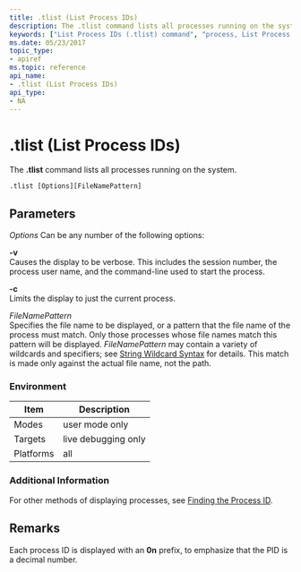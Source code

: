 ```yaml
---
title: .tlist (List Process IDs)
description: The .tlist command lists all processes running on the system.
keywords: ["List Process IDs (.tlist) command", "process, List Process IDs (.tlist) command", ".tlist (List Process IDs) Windows Debugging"]
ms.date: 05/23/2017
topic_type:
- apiref
ms.topic: reference
api_name:
- .tlist (List Process IDs)
api_type:
- NA
---
```


# .tlist (List Process IDs)


The **.tlist** command lists all processes running on the system.

```dbgcmd
.tlist [Options][FileNamePattern]
```

## <span id="ddk_meta_list_process_ids_dbg"></span><span id="DDK_META_LIST_PROCESS_IDS_DBG"></span>Parameters


*Options*
Can be any number of the following options:

<span id="-v"></span><span id="-V"></span>**-v**  
Causes the display to be verbose. This includes the session number, the process user name, and the command-line used to start the process.

<span id="-c"></span><span id="-C"></span>**-c**  
Limits the display to just the current process.

<span id="_______FileNamePattern______"></span><span id="_______filenamepattern______"></span><span id="_______FILENAMEPATTERN______"></span> *FileNamePattern*   
Specifies the file name to be displayed, or a pattern that the file name of the process must match. Only those processes whose file names match this pattern will be displayed. *FileNamePattern* may contain a variety of wildcards and specifiers; see [String Wildcard Syntax](string-wildcard-syntax.md) for details. This match is made only against the actual file name, not the path.

### Environment

|  Item  | Description          |
|--------|----------------------|
|Modes | user mode only |
|Targets | live debugging only |
|Platforms | all  |
 

### Additional Information

For other methods of displaying processes, see [Finding the Process ID](finding-the-process-id.md).

## Remarks

Each process ID is displayed with an **0n** prefix, to emphasize that the PID is a decimal number.

 

 





